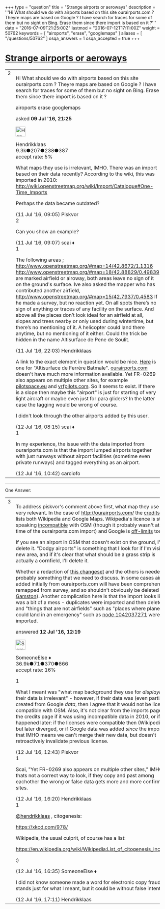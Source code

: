 +++
type = "question"
title = "Strange airports or aeroways"
description = '''Hi What should we do with airports based on this site ourairports.com ? Theyre maps are based on Google ? I have search for traces for some of them but no sight on Bing. Erase them since there import is based on it ?'''
date = "2016-07-09T21:25:00Z"
lastmod = "2016-07-12T17:11:00Z"
weight = 50762
keywords = [ "airoports", "erase", "googlemaps" ]
aliases = [ "/questions/50762" ]
osqa_answers = 1
osqa_accepted = true
+++

<div class="headNormal">

# [Strange airports or aeroways](/questions/50762/strange-airports-or-aeroways)

</div>

<div id="main-body">

<div id="askform">

<table id="question-table" style="width:100%;">
<colgroup>
<col style="width: 50%" />
<col style="width: 50%" />
</colgroup>
<tbody>
<tr>
<td style="width: 30px; vertical-align: top"><div class="vote-buttons">
<span id="post-50762-upvote" class="ajax-command post-vote up" rel="nofollow" title="I like this post (click again to cancel)"> </span>
<div id="post-50762-score" class="post-score" title="current number of votes">
2
</div>
<span id="post-50762-downvote" class="ajax-command post-vote down" rel="nofollow" title="I dont like this post (click again to cancel)"> </span> <span id="favorite-mark" class="ajax-command favorite-mark" rel="nofollow" title="mark/unmark this question as favorite (click again to cancel)"> </span>
<div id="favorite-count" class="favorite-count">
&#10;</div>
</div></td>
<td><div id="item-right">
<div class="question-body">
<p>Hi What should we do with airports based on this site ourairports.com ? Theyre maps are based on Google ? I have search for traces for some of them but no sight on Bing. Erase them since there import is based on it ?</p>
</div>
<div id="question-tags" class="tags-container tags">
<span class="post-tag tag-link-airoports" rel="tag" title="see questions tagged &#39;airoports&#39;">airoports</span> <span class="post-tag tag-link-erase" rel="tag" title="see questions tagged &#39;erase&#39;">erase</span> <span class="post-tag tag-link-googlemaps" rel="tag" title="see questions tagged &#39;googlemaps&#39;">googlemaps</span>
</div>
<div id="question-controls" class="post-controls">
&#10;</div>
<div class="post-update-info-container">
<div class="post-update-info post-update-info-user">
<p>asked <strong>09 Jul '16, 21:25</strong></p>
<img src="https://secure.gravatar.com/avatar/742e93034cd38ad243f7ab26f350b659?s=32&amp;d=identicon&amp;r=g" class="gravatar" width="32" height="32" alt="Hendrikklaas&#39;s gravatar image" />
<p><span>Hendrikklaas</span><br />
<span class="score" title="9286 reputation points"><span>9.3k</span></span><span title="207 badges"><span class="badge1">●</span><span class="badgecount">207</span></span><span title="238 badges"><span class="silver">●</span><span class="badgecount">238</span></span><span title="387 badges"><span class="bronze">●</span><span class="badgecount">387</span></span><br />
<span class="accept_rate" title="Rate of the user&#39;s accepted answers">accept rate:</span> <span title="Hendrikklaas has 39 accepted answers">5%</span></p>
</div>
</div>
<div id="comments-container-50762" class="comments-container">
<span id="50804"></span>
<div id="comment-50804" class="comment">
<div id="post-50804-score" class="comment-score">
&#10;</div>
<div class="comment-text">
<p>What maps they use is irrelevant, IMHO. There was an import based on their data recently? According to the wiki, this was imported in 2010: <a href="http://wiki.openstreetmap.org/wiki/Import/Catalogue#One-Time_Imports">http://wiki.openstreetmap.org/wiki/Import/Catalogue#One-Time_Imports</a></p>
<p>Perhaps the data became outdated?</p>
</div>
<div id="comment-50804-info" class="comment-info">
<span class="comment-age">(11 Jul '16, 09:05)</span> <span class="comment-user userinfo">Piskvor</span>
</div>
</div>
<span id="50805"></span>
<div id="comment-50805" class="comment">
<div id="post-50805-score" class="comment-score">
2
</div>
<div class="comment-text">
<p>Can you show an example?</p>
</div>
<div id="comment-50805-info" class="comment-info">
<span class="comment-age">(11 Jul '16, 09:07)</span> <span class="comment-user userinfo">scai ♦</span>
</div>
</div>
<span id="50843"></span>
<div id="comment-50843" class="comment">
<div id="post-50843-score" class="comment-score">
1
</div>
<div class="comment-text">
<p>The following areas ; <a href="http://www.openstreetmap.org/#map=14/42.8672/1.1316">http://www.openstreetmap.org/#map=14/42.8672/1.1316</a> <a href="http://www.openstreetmap.org/#map=18/42.88829/0.49839">http://www.openstreetmap.org/#map=18/42.88829/0.49839</a> are marked airfield or airoway, both areas leave no sign of it on the ground's surface. Ive also asked the mapper who has contributed another airfield, <a href="http://www.openstreetmap.org/#map=15/42.7937/0.4583">http://www.openstreetmap.org/#map=15/42.7937/0.4583</a> If he made a survey, but no reaction yet. On all spots there’s no sign of anything or traces of any facility on the surface. And above all the places don’t look ideal for an airfield at all, slopes and trees nearby or only used during wintertime, but there’s no mentioning of it. A helicopter could land there anytime, but no mentioning of it either. Could the trick be hidden in the name Altisurface de Pene de Soulit.</p>
</div>
<div id="comment-50843-info" class="comment-info">
<span class="comment-age">(11 Jul '16, 22:03)</span> <span class="comment-user userinfo">Hendrikklaas</span>
</div>
</div>
<span id="50854"></span>
<div id="comment-50854" class="comment">
<div id="post-50854-score" class="comment-score">
&#10;</div>
<div class="comment-text">
<p>A link to the exact element in question would be nice. <a href="https://www.openstreetmap.org/node/1042037271">Here</a> is one for "Altisurface de Ferrère Batmale". <a href="http://ourairports.com/airports/FR-0269/">ourairports.com</a> doesn't have much more information available. Yet FR-0269 also appears on multiple other sites, for example <a href="http://www.pilotspace.eu/index.php?action=airport_detail&amp;a_id=3125">pilotspace.eu</a> and <a href="https://www.vfrpilots.com/airports/FR-0269">vrfpilots.com</a>. So it seems to exist. If there is a slope then maybe this "airport" is just for starting of very light aircraft or maybe even just for para gliders? In the latter case the tagging would be wrong of course.</p>
<p>I didn't look through the other airports added by this user.</p>
</div>
<div id="comment-50854-info" class="comment-info">
<span class="comment-age">(12 Jul '16, 08:15)</span> <span class="comment-user userinfo">scai ♦</span>
</div>
</div>
<span id="50860"></span>
<div id="comment-50860" class="comment">
<div id="post-50860-score" class="comment-score">
1
</div>
<div class="comment-text">
<p>In my experience, the issue with the data imported from ourariports.com is that the import lumped airports together with just runways without airport facilities (sometime even private runways) and tagged everything as an airport.</p>
</div>
<div id="comment-50860-info" class="comment-info">
<span class="comment-age">(12 Jul '16, 10:42)</span> <span class="comment-user userinfo">carciofo</span>
</div>
</div>
</div>
<div id="comment-tools-50762" class="comment-tools">
&#10;</div>
<div class="clear">
&#10;</div>
<div id="comment-50762-form-container" class="comment-form-container">
&#10;</div>
<div class="clear">
&#10;</div>
</div></td>
</tr>
</tbody>
</table>

------------------------------------------------------------------------

<div class="tabBar">

<span id="sort-top"></span>

<div class="headQuestions">

One Answer:

</div>

</div>

<span id="50866"></span>

<div id="answer-container-50866" class="answer accepted-answer">

<table style="width:100%;">
<colgroup>
<col style="width: 50%" />
<col style="width: 50%" />
</colgroup>
<tbody>
<tr>
<td style="width: 30px; vertical-align: top"><div class="vote-buttons">
<span id="post-50866-upvote" class="ajax-command post-vote up" rel="nofollow" title="I like this post (click again to cancel)"> </span>
<div id="post-50866-score" class="post-score" title="current number of votes">
3
</div>
<span id="post-50866-downvote" class="ajax-command post-vote down" rel="nofollow" title="I dont like this post (click again to cancel)"> </span> <span class="accept-answer on" rel="nofollow" title="Hendrikklaas has selected this answer as the correct answer"> </span>
</div></td>
<td><div class="item-right">
<div class="answer-body">
<p>To address piskvor's comment above first, what map they use is very relevant. In the case of <a href="http://ourairports.com/">http://ourairports.com/</a> the <a href="http://ourairports.com/about.html#credits">credits</a> page lists both Wikipedia and Google Maps. Wikipedia's licence is strictly speaking <a href="https://en.wikipedia.org/wiki/Wikipedia:Copyrights">incompatible</a> with OSM (though it probably wasn't at the time of the ourairports.com import) and Google is <a href="http://wiki.openstreetmap.org/wiki/FAQ#What_images_and_maps_may_I_use_to_make_maps_from.3F">off-limits</a> too.</p>
<p>If you see an airport in OSM that doesn't exist on the ground, I'd delete it. "Dodgy airports" is something that I look for if I'm visiting a new area, and if it's clear that what should be a grass strip is actually a cornfield, I'll delete it.</p>
<p>Whether a redaction of <a href="http://www.openstreetmap.org/changeset/6682943">this changeset</a> and the others is needed is probably something that we need to discuss. In some cases airports added initially from ourairports.com will have been comprehensively remapped from survey, and so shouldn't obviously be deleted (e.g. <a href="http://www.openstreetmap.org/node/1042032756/history">Gamston</a>). Another complication here is that the import looks like it was a bit of a mess - duplicates were imported and then deleted, and "things that are not airfields" such as "places where planes could land in an emergency" such as <a href="https://www.openstreetmap.org/node/1042037271">node 1042037271</a> were also imported.</p>
</div>
<div class="answer-controls post-controls">
&#10;</div>
<div class="post-update-info-container">
<div class="post-update-info post-update-info-user">
<p>answered <strong>12 Jul '16, 12:19</strong></p>
<img src="https://secure.gravatar.com/avatar/0bf1aa22f7f5e045b0eb8beb79fe7907?s=32&amp;d=identicon&amp;r=g" class="gravatar" width="32" height="32" alt="SomeoneElse&#39;s gravatar image" />
<p><span>SomeoneElse ♦</span><br />
<span class="score" title="36866 reputation points"><span>36.9k</span></span><span title="71 badges"><span class="badge1">●</span><span class="badgecount">71</span></span><span title="370 badges"><span class="silver">●</span><span class="badgecount">370</span></span><span title="866 badges"><span class="bronze">●</span><span class="badgecount">866</span></span><br />
<span class="accept_rate" title="Rate of the user&#39;s accepted answers">accept rate:</span> <span title="SomeoneElse has 228 accepted answers">16%</span></p>
</div>
</div>
<div id="comments-container-50866" class="comments-container">
<span id="50869"></span>
<div id="comment-50869" class="comment">
<div id="post-50869-score" class="comment-score">
1
</div>
<div class="comment-text">
<p>What I meant was "what map background they use for <em>displaying</em> their data is irrelevant" - however, if their data was (even partially) created from Google <em>data</em>, then I agree that it would not be license-compatible with OSM. Also, it's not clear from the imports page or the credits page if it was using incompatible data in 2010, or if that happened later: if the licenses were compatible then (Wikipedia), but later diverged, or if Google data was added <em>since</em> the import, that IMHO means we can't merge their new data, but doesn't retroactively invalidate previous license.</p>
</div>
<div id="comment-50869-info" class="comment-info">
<span class="comment-age">(12 Jul '16, 12:43)</span> <span class="comment-user userinfo">Piskvor</span>
</div>
</div>
<span id="50881"></span>
<div id="comment-50881" class="comment">
<div id="post-50881-score" class="comment-score">
1
</div>
<div class="comment-text">
<p>Scai, "Yet FR-0269 also appears on multiple other sites," IMHO thats not a correct way to look, if they copy and past among eachother the wrong or false data gets more and more confirming sites.</p>
</div>
<div id="comment-50881-info" class="comment-info">
<span class="comment-age">(12 Jul '16, 16:20)</span> <span class="comment-user userinfo">Hendrikklaas</span>
</div>
</div>
<span id="50882"></span>
<div id="comment-50882" class="comment">
<div id="post-50882-score" class="comment-score">
1
</div>
<div class="comment-text">
<p><a href="http://help.openstreetmap.org/users/3443/hendrikklaas">@hendrikklaas</a> , citogenesis:</p>
<p><a href="https://xkcd.com/978/">https://xkcd.com/978/</a></p>
<p>Wikipedia, the usual culprit, of course has a list:</p>
<p><a href="https://en.wikipedia.org/wiki/Wikipedia:List_of_citogenesis_incidents">https://en.wikipedia.org/wiki/Wikipedia:List_of_citogenesis_incidents</a></p>
<p>:)</p>
</div>
<div id="comment-50882-info" class="comment-info">
<span class="comment-age">(12 Jul '16, 16:35)</span> <span class="comment-user userinfo">SomeoneElse ♦</span>
</div>
</div>
<span id="50883"></span>
<div id="comment-50883" class="comment">
<div id="post-50883-score" class="comment-score">
&#10;</div>
<div class="comment-text">
<p>I did not know someone made a word for electronic copy fraude, it stands just for what I meant, but it could be without false intentions.</p>
</div>
<div id="comment-50883-info" class="comment-info">
<span class="comment-age">(12 Jul '16, 17:11)</span> <span class="comment-user userinfo">Hendrikklaas</span>
</div>
</div>
</div>
<div id="comment-tools-50866" class="comment-tools">
&#10;</div>
<div class="clear">
&#10;</div>
<div id="comment-50866-form-container" class="comment-form-container">
&#10;</div>
<div class="clear">
&#10;</div>
</div></td>
</tr>
</tbody>
</table>

</div>

<div class="paginator-container-left">

</div>

</div>

</div>

